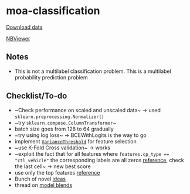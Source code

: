 # moa-classification
[Download data](https://www.kaggle.com/c/lish-moa/data)

[NBViewer](https://nbviewer.jupyter.org/github/Mainakdeb/moa-classification/blob/master/moa-classification.ipynb)

## Notes
* This is not a multilabel classification problem. This is a multilabel probability prediction problem


## Checklist/To-do
* ~Check performance on scaled and unscaled data~ -> used `sklearn.preprocessing.Normalizer()`
* ~try `sklearn.compose.ColumnTransformer`~
* batch size goes from 128 to 64 gradually 
* ~try using log loss~ -> BCEWithLogits is the way to go 
* implement [`VarianceThreshold`](https://scikit-learn.org/stable/modules/generated/sklearn.feature_selection.VarianceThreshold.html) for feature selection
* ~use K-Fold Cross validation~  -> works 
* ~exploit the fact that for all features where `features.cp_type ==  "ctl_vehicle"` the corresponding labels are all zeros [reference](https://www.kaggle.com/nicohrubec/pytorch-multilabel-neural-network), check the last cell~ -> new best score
* use only the top features [reference](https://www.kaggle.com/simakov/keras-multilabel-neural-network-v1-2)
* Bunch of novel [ideas](https://www.kaggle.com/c/lish-moa/discussion/183377) 
* thread on [model blends](https://www.kaggle.com/c/lish-moa/discussion/185650)
